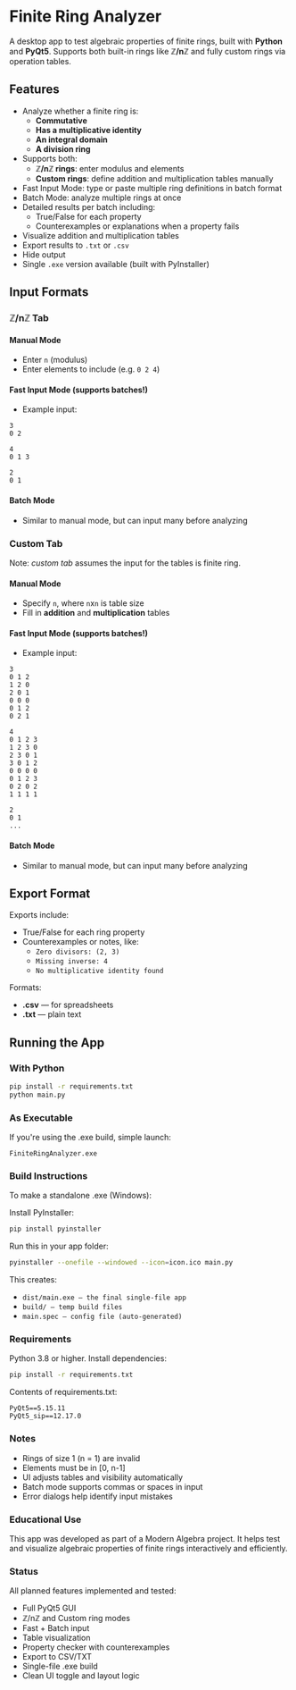 # Finite Ring Analyzer

A desktop app to test algebraic properties of finite rings, built with **Python** and **PyQt5**. Supports both built-in rings like **ℤ/nℤ** and fully custom rings via operation tables.


## Features

- Analyze whether a finite ring is:
  - **Commutative**
  - **Has a multiplicative identity**
  - **An integral domain**
  - **A division ring**
- Supports both:
  - **ℤ/nℤ rings**: enter modulus and elements
  - **Custom rings**: define addition and multiplication tables manually
- Fast Input Mode: type or paste multiple ring definitions in batch format
- Batch Mode: analyze multiple rings at once
- Detailed results per batch including:
  - True/False for each property
  - Counterexamples or explanations when a property fails
- Visualize addition and multiplication tables
- Export results to `.txt` or `.csv`
- Hide output
- Single `.exe` version available (built with PyInstaller)


## Input Formats

### ℤ/nℤ Tab

#### Manual Mode
- Enter `n` (modulus)
- Enter elements to include (e.g. `0 2 4`)

#### Fast Input Mode (supports batches!)
- Example input:
```
3
0 2

4
0 1 3

2
0 1
```

#### Batch Mode
- Similar to manual mode, but can input many before analyzing

### Custom Tab
Note: *custom tab* assumes the input for the tables is finite ring.

#### Manual Mode
- Specify `n`, where `n`x`n` is table size
- Fill in **addition** and **multiplication** tables

#### Fast Input Mode (supports batches!)
- Example input:
```
3
0 1 2
1 2 0
2 0 1
0 0 0
0 1 2
0 2 1

4
0 1 2 3
1 2 3 0
2 3 0 1
3 0 1 2
0 0 0 0
0 1 2 3
0 2 0 2
1 1 1 1

2
0 1
...
```

#### Batch Mode
- Similar to manual mode, but can input many before analyzing


## Export Format

Exports include:
- True/False for each ring property
- Counterexamples or notes, like:
  - `Zero divisors: (2, 3)`
  - `Missing inverse: 4`
  - `No multiplicative identity found`

Formats:
- **.csv** — for spreadsheets
- **.txt** — plain text


## Running the App

### With Python

```bash
pip install -r requirements.txt
python main.py
```

### As Executable

If you're using the .exe build, simple launch:
```
FiniteRingAnalyzer.exe
```

### Build Instructions

To make a standalone .exe (Windows):

Install PyInstaller:
```bash
pip install pyinstaller
```

Run this in your app folder:
```bash
pyinstaller --onefile --windowed --icon=icon.ico main.py
```

This creates:
- `dist/main.exe — the final single-file app`
- `build/ — temp build files`
- `main.spec — config file (auto-generated)`

### Requirements

Python 3.8 or higher. Install dependencies:
```bash
pip install -r requirements.txt
```

Contents of requirements.txt:
```
PyQt5==5.15.11
PyQt5_sip==12.17.0
```

### Notes

- Rings of size 1 (n = 1) are invalid
- Elements must be in [0, n-1]
- UI adjusts tables and visibility automatically
- Batch mode supports commas or spaces in input
- Error dialogs help identify input mistakes

### Educational Use

This app was developed as part of a Modern Algebra project. It helps test and visualize algebraic properties of finite rings interactively and efficiently.

### Status

All planned features implemented and tested:
- Full PyQt5 GUI
- ℤ/nℤ and Custom ring modes
- Fast + Batch input
- Table visualization
- Property checker with counterexamples
- Export to CSV/TXT
- Single-file .exe build
- Clean UI toggle and layout logic